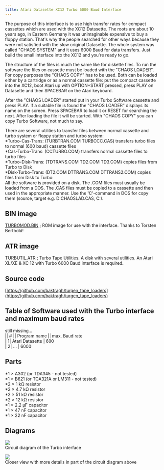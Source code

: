 ```yaml
---
title: Atari Datasette XC12 Turbo 6000 Baud Interface
---
```

The purpose of this interface is to use high transfer rates for compact cassettes which are used with the XC12 Datasette. The roots are about 10 years ago, in Eastern Germany it was unimaginable expensive to buy a floppy station. That's why the people searched for other ways because they were not satisfied with the slow original Datasette. The whole system was called "CHAOS SYSTEM" and it uses 6000 Baud for data transfers. Just build the small interface into the XC12 and you're ready to go.  
  
The structure of the files is much the same like for diskette files. To run the software the files on cassette must be loaded with the "CHAOS LOADER". For copy purposes the "CHAOS COPY" has to be used. Both can be loaded either by a cartridge or as a normal cassette file: put the compact cassette into the XC12, boot Atari up with OPTION+START pressed, press PLAY on Datasette and then SPACEBAR on the Atari keyboard.  
  
After the "CHAOS LOADER" started put in your Turbo Software cassette and press PLAY. If a suitable file is found the "CHAOS LOADER" displays its name on the screen. Press SPACEBAR to load it or RESET for searching the next. After loading the file it will be started. With "CHAOS COPY" you can copy Turbo Software, not much to say.  
  
There are several utilities to transfer files between normal cassette and turbo system or floppy station and turbo system:  
*Turbo-Cas-Trans: (TURBTRAN.COM TURBOCC.CAS) transfers turbo files to normal (600 baud) cassette files  
*Cas-Turbo-Trans: (CCTURBO.COM) transfers normal cassette files to turbo files  
*Turbo-Disk-Trans: (TDTRANS.COM TD2.COM TD3.COM) copies files from Turbo to Disk  
*Disk-Turbo-Trans: (DT2.COM DTTRANS.COM DTTRANS2.COM) copies files from Disk to Turbo  
All the software is provided on a disk. The .COM files must usually be loaded from a DOS. The .CAS files must be copied to a cassette and then used in the appropriate manner. Use the 'C'-command in DOS for copy them (source, target e.g. D:CHAOSLAD.CAS, C:).  
  
## BIN image  
[TURBOMOD.BIN](attachments/TURBOMOD.BIN) ; ROM image for use with the interface. Thanks to Torsten Berthold!  
  
## ATR image  
[TURBUTIL.ATR](attachments/TURBUTIL.ATR) ; Turbo Tape Utilities. A disk with several utilities. An Atari XL/XE & XC 12 with Turbo 6000 Baud interface is required.  
  
## Source code  
[https://github.com/baktragh/turgen_tape_loaders](https://github.com/baktragh/turgen_tape_loaders)  
  
## Table of Software used with the Turbo interface and maximum baud rates  
still missing...  
|| # || Program name || max. Baud rate   
| 1| Atari Datasette | 600   
| 2| ... | 6000   
  
## Parts  
*1 × A302 (or TDA345 - not tested)  
*1 × B621 (or TCA321A or LM311 - not tested)  
*2 × 1 k&Omega; resistor  
*2 × 4.7 k&Omega; resistor  
*2 × 51 k&Omega; resistor  
*2 × 12 k&Omega; resistor  
*1 × 2.2 µF capacitor  
*1 × 47 nF capacitor  
*1 × 22 nF capacitor  
  
## Diagrams  
![](attachments/turb_sch.gif)  
Circuit diagram of the Turbo interface  
  
![](attachments/turb_brd.gif)  
Closer view with more details in part of the circuit diagram above  
